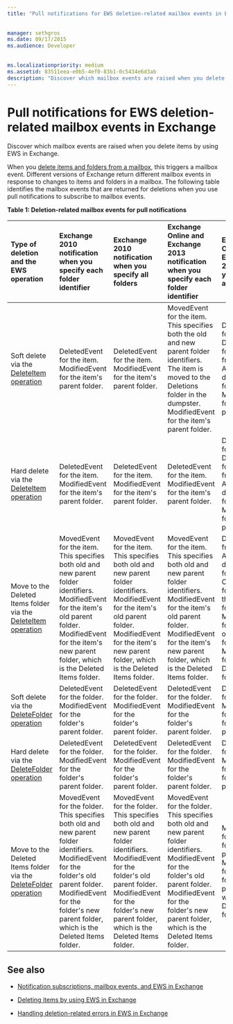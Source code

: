 ```yaml
---
title: "Pull notifications for EWS deletion-related mailbox events in Exchange"
 
 
manager: sethgros
ms.date: 09/17/2015
ms.audience: Developer
 
 
ms.localizationpriority: medium
ms.assetid: 83511eea-e0b5-4ef0-83b1-0c5434e6d3ab
description: "Discover which mailbox events are raised when you delete items by using EWS in Exchange."
---
```


# Pull notifications for EWS deletion-related mailbox events in Exchange

Discover which mailbox events are raised when you delete items by using EWS in Exchange.
  
When you [delete items and folders from a mailbox](deleting-items-by-using-ews-in-exchange.md), this triggers a mailbox event. Different versions of Exchange return different mailbox events in response to changes to items and folders in a mailbox. The following table identifies the mailbox events that are returned for deletions when you use pull notifications to subscribe to mailbox events. 
  
**Table 1: Deletion-related mailbox events for pull notifications**

|**Type of deletion and the EWS operation**|**Exchange 2010 notification when you specify each folder identifier**|**Exchange 2010 notification when you specify all folders**|**Exchange Online and Exchange 2013 notification when you specify each folder identifier**|**Exchange Online and Exchange 2013 when you specify all folders**|
|:-----|:-----|:-----|:-----|:-----|
|Soft delete via the [DeleteItem operation](https://msdn.microsoft.com/library/3e26c416-fa12-476e-bfd2-5c1f4bb7b348%28Office.15%29.aspx) <br/> |DeletedEvent for the item.  <br/> ModifiedEvent for the item's parent folder.  <br/> |DeletedEvent for the item.  <br/> ModifiedEvent for the item's parent folder.  <br/> |MovedEvent for the item. This specifies both the old and new parent folder identifiers. The item is moved to the Deletions folder in the dumpster.  <br/> ModifiedEvent for the item's parent folder.  <br/> |DeletedEvent for the item.  <br/> DeletedEvent for the item from the AllItems default search folder.  <br/> ModifiedEvent for the item's parent folder.  <br/> |
|Hard delete via the [DeleteItem operation](https://msdn.microsoft.com/library/3e26c416-fa12-476e-bfd2-5c1f4bb7b348%28Office.15%29.aspx) <br/> |DeletedEvent for the item.  <br/> ModifiedEvent for the item's parent folder.  <br/> |DeletedEvent for the item.  <br/> ModifiedEvent for the item's parent folder.  <br/> |DeletedEvent for the item.  <br/> ModifiedEvent for the item's parent folder.  <br/> |DeletedEvent for the item.  <br/> DeletedEvent for the item from the AllItems default search folder.  <br/> ModifiedEvent for the item's parent folder.  <br/> |
|Move to the Deleted Items folder via the [DeleteItem operation](https://msdn.microsoft.com/library/3e26c416-fa12-476e-bfd2-5c1f4bb7b348%28Office.15%29.aspx) <br/> |MovedEvent for the item. This specifies both old and new parent folder identifiers.  <br/> ModifiedEvent for the item's old parent folder.  <br/> ModifiedEvent for the item's new parent folder, which is the Deleted Items folder.  <br/> |MovedEvent for the item. This specifies both old and new parent folder identifiers.  <br/> ModifiedEvent for the item's old parent folder.  <br/> ModifiedEvent for the item's new parent folder, which is the Deleted Items folder.  <br/> |MovedEvent for the item. This specifies both old and new parent folder identifiers.  <br/> ModifiedEvent for the item's old parent folder.  <br/> ModifiedEvent for the item's new parent folder, which is the Deleted Items folder.  <br/> |DeletedEvent from the AllItems default search folder.  <br/> CreatedEvent for the item in the AllItems folder.  <br/> ModifiedEvent for the item's original parent folder.  <br/> ModifiedEvent for the Deleted Items folder.  <br/> |
|Soft delete via the [DeleteFolder operation](https://msdn.microsoft.com/library/b0f92682-4895-4bcf-a4a1-e4c2e8403979%28Office.15%29.aspx) <br/> |DeletedEvent for the folder.  <br/> ModifiedEvent for the folder's parent folder.  <br/> |DeletedEvent for the folder.  <br/> ModifiedEvent for the folder's parent folder.  <br/> |DeletedEvent for the folder.  <br/> ModifiedEvent for the folder's parent folder.  <br/> |DeletedEvent for the folder.  <br/> ModifiedEvent for the folder's parent folder.  <br/> |
|Hard delete via the [DeleteFolder operation](https://msdn.microsoft.com/library/b0f92682-4895-4bcf-a4a1-e4c2e8403979%28Office.15%29.aspx) <br/> |DeletedEvent for the folder.  <br/> ModifiedEvent for the folder's parent folder.  <br/> |DeletedEvent for the folder.  <br/> ModifiedEvent for the folder's parent folder.  <br/> |DeletedEvent for the folder.  <br/> ModifiedEvent for the folder's parent folder.  <br/> |DeletedEvent for the folder.  <br/> ModifiedEvent for the folder's parent folder.  <br/> |
|Move to the Deleted Items folder via the [DeleteFolder operation](https://msdn.microsoft.com/library/b0f92682-4895-4bcf-a4a1-e4c2e8403979%28Office.15%29.aspx) <br/> |MovedEvent for the folder. This specifies both old and new parent folder identifiers.  <br/> ModifiedEvent for the folder's old parent folder.  <br/> ModifiedEvent for the folder's new parent folder, which is the Deleted Items folder.  <br/> |MovedEvent for the folder. This specifies both old and new parent folder identifiers.  <br/> ModifiedEvent for the folder's old parent folder.  <br/> ModifiedEvent for the folder's new parent folder, which is the Deleted Items folder.  <br/> |MovedEvent for the folder. This specifies both old and new parent folder identifiers.  <br/> ModifiedEvent for the folder's old parent folder.  <br/> ModifiedEvent for the folder's new parent folder, which is the Deleted Items folder.  <br/> |ModifiedEvent for the folder's old parent folder.  <br/> ModifiedEvent for the folder's new parent folder which is the Deleted Items folder.  <br/> |
   
## See also


- [Notification subscriptions, mailbox events, and EWS in Exchange](notification-subscriptions-mailbox-events-and-ews-in-exchange.md)
    
- [Deleting items by using EWS in Exchange](deleting-items-by-using-ews-in-exchange.md)
    
- [Handling deletion-related errors in EWS in Exchange](handling-deletion-related-errors-in-ews-in-exchange.md)
    


